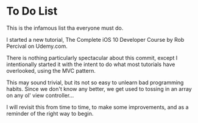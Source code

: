 # To Do List

This is the infamous list tha everyone must do. 

I started a new tutorial, The Complete iOS 10 Developer Course by Rob Percival on Udemy.com. 

There is nothing particularly spectacular about this commit, except I intentionally started it with the intent to do what most tutorials have overlooked, using the MVC pattern. 

This may sound trivial, but its not so easy to unlearn bad programming habits. Since we don't know any better, we get used to tossing in an array on any ol' view controller...

I will revisit this from time to time, to make some improvements, and as a reminder of the right way to begin. 
